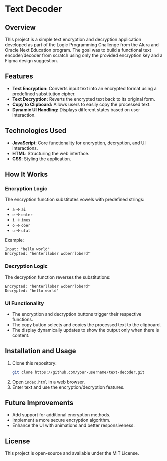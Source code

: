 # Text Decoder

## Overview
This project is a simple text encryption and decryption application developed as part of the Logic Programming Challenge from the Alura and Oracle Next Education program. The goal was to build a functional text encoder/decoder from scratch using only the provided encryption key and a Figma design suggestion.

## Features
- **Text Encryption:** Converts input text into an encrypted format using a predefined substitution cipher.
- **Text Decryption:** Reverts the encrypted text back to its original form.
- **Copy to Clipboard:** Allows users to easily copy the processed text.
- **Dynamic UI Handling:** Displays different states based on user interaction.

## Technologies Used
- **JavaScript**: Core functionality for encryption, decryption, and UI interactions.
- **HTML**: Structuring the web interface.
- **CSS**: Styling the application.

## How It Works
### Encryption Logic
The encryption function substitutes vowels with predefined strings:
- `a` → `ai`
- `e` → `enter`
- `i` → `imes`
- `o` → `ober`
- `u` → `ufat`

Example:
```
Input: "hello world"
Encrypted: "henterllober woberrloberd"
```

### Decryption Logic
The decryption function reverses the substitutions:
```
Encrypted: "henterllober woberrloberd"
Decrypted: "hello world"
```

### UI Functionality
- The encryption and decryption buttons trigger their respective functions.
- The copy button selects and copies the processed text to the clipboard.
- The display dynamically updates to show the output only when there is content.

## Installation and Usage
1. Clone this repository:
   ```sh
   git clone https://github.com/your-username/text-decoder.git
   ```
2. Open `index.html` in a web browser.
3. Enter text and use the encryption/decryption features.

## Future Improvements
- Add support for additional encryption methods.
- Implement a more secure encryption algorithm.
- Enhance the UI with animations and better responsiveness.

## License
This project is open-source and available under the MIT License.

